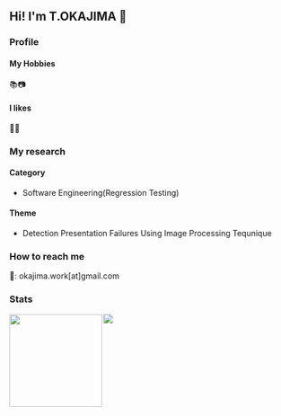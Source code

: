 ## Hi! I'm T.OKAJIMA 👋

### Profile

#### My Hobbies
📚📷

#### I likes
🍣🍜

### My research
#### Category
* Software Engineering(Regression Testing)
#### Theme
* Detection Presentation Failures Using Image Processing Tequnique

### How to reach me
📧: okajima.work\[at\]gmail.com

### Stats
<div>
  <a href="https://github.com/anuraghazra/github-readme-stats">
    <img align="left" height=165 src="https://github-readme-stats.vercel.app/api?username=TAKATO-OKAJIMA&count_private=true&show_icons=true&theme=tokyonight">
  </a>
  <a href="https://github.com/anuraghazra/github-readme-stats">
    <img align="left" src="https://github-readme-stats.vercel.app/api/top-langs/?username=TAKATO-OKAJIMA&layout=compact&theme=tokyonight&hide=blade">
  </a>
</div>
